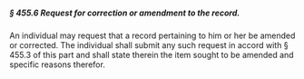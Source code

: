 ##### § 455.6 Request for correction or amendment to the record. #####

An individual may request that a record pertaining to him or her be amended or corrected. The individual shall submit any such request in accord with § 455.3 of this part and shall state therein the item sought to be amended and specific reasons therefor.